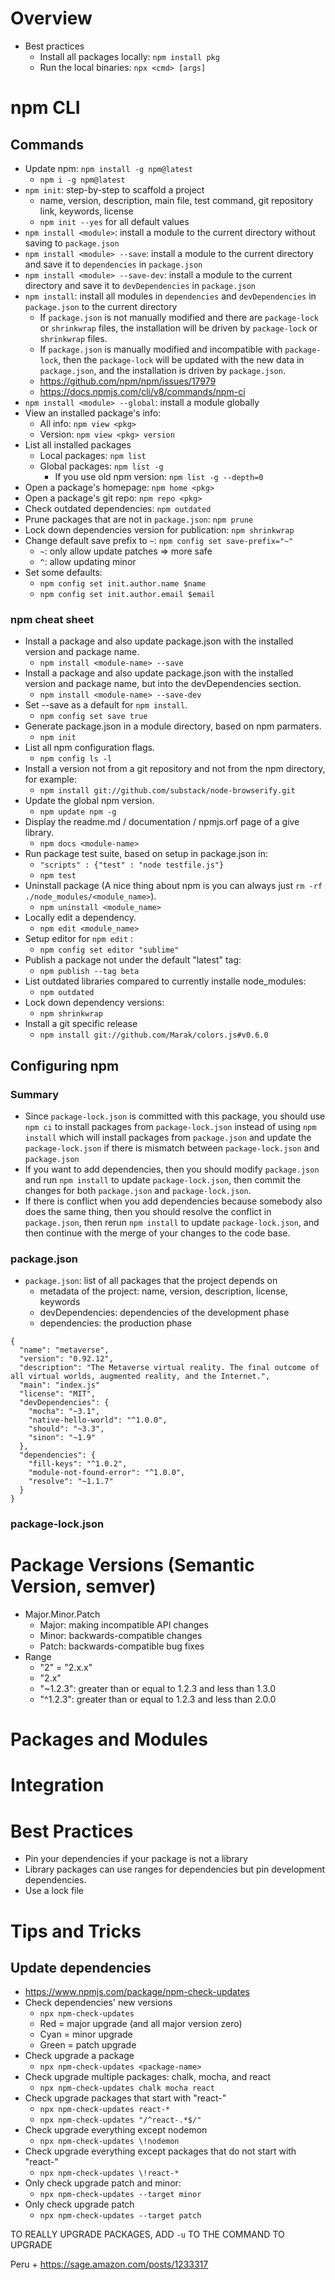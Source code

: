 # Overview

- Best practices
    + Install all packages locally: `npm install pkg`
    + Run the local binaries: `npx <cmd> [args]`

# npm CLI

## Commands

- Update npm: `npm install -g npm@latest`
    + `npm i -g npm@latest`
- `npm init`: step-by-step to scaffold a project
    + name, version, description, main file, test command, git
    repository link, keywords, license
    + `npm init --yes` for all default values
- `npm install <module>`: install a module to the current directory
  without saving to `package.json`
- `npm install <module> --save`: install a module to the current
  directory and save it to `dependencies` in `package.json`
- `npm install <module> --save-dev`: install a module to the current
  directory and save it to `devDependencies` in `package.json`
- `npm install`: install all modules in `dependencies` and
  `devDependencies` in `package.json` to the current directory
    + If `package.json` is not manually modified and there are
      `package-lock` or `shrinkwrap` files, the installation will be
      driven by `package-lock` or `shrinkwrap` files.
    + If `package.json` is manually modified and incompatible with
      `package-lock`, then the `package-lock` will be updated with the
      new data in `package.json`, and the installation is driven by
      `package.json`.
    + https://github.com/npm/npm/issues/17979
    + https://docs.npmjs.com/cli/v8/commands/npm-ci
- `npm install <module> --global`: install a module globally
- View an installed package's info:
    + All info: `npm view <pkg>`
    + Version: `npm view <pkg> version`
- List all installed packages
    + Local packages: `npm list`
    + Global packages: `npm list -g`
        * If you use old npm version: `npm list -g --depth=0`
- Open a package's homepage: `npm home <pkg>`
- Open a package's git repo: `npm repo <pkg>`
- Check outdated dependencies: `npm outdated`
- Prune packages that are not in `package.json`: `npm prune`
- Lock down dependencies version for publication: `npm shrinkwrap`
- Change default save prefix to `~`: `npm config set save-prefix="~"`
    + `~`: only allow update patches => more safe
    + `^`: allow updating minor
- Set some defaults:
    + `npm config set init.author.name $name`
    + `npm config set init.author.email $email`

### npm cheat sheet

- Install a package and also update package.json with the installed
  version and package name.
    + `npm install <module-name> --save`
- Install a package and also update package.json with the installed
  version and package name, but into the devDependencies section.
    + `npm install <module-name> --save-dev`
- Set --save as a default for `npm install`.
    + `npm config set save true`
- Generate package.json in a module directory, based on npm parmaters.
    + `npm init`
- List all npm configuration flags.
    + `npm config ls -l`
- Install a version not from a git repository and not from the npm
  directory, for example:
    + `npm install git://github.com/substack/node-browserify.git`
- Update the global npm version.
    + `npm update npm -g`
- Display the readme.md / documentation / npmjs.orf page of a give library.
    + `npm docs <module-name>`
- Run package test suite, based on setup in package.json in:
    + `"scripts" : {"test" : "node testfile.js"}`
    + `npm test`
- Uninstall package (A nice thing about npm is you can always just `rm -rf ./node_modules/<module_name>`).
    + `npm uninstall <module_name>`
- Locally edit a dependency.
    + `npm edit <module_name>`
- Setup editor for `npm edit` :
    + `npm config set editor "sublime"`
- Publish a package not under the default "latest" tag:
    + `npm publish --tag beta`
- List outdated libraries compared to currently installe node_modules:
    + `npm outdated`
- Lock down dependency versions:
    + `npm shrinkwrap`
- Install a git specific release
    + `npm install git://github.com/Marak/colors.js#v0.6.0`

## Configuring npm

### Summary

- Since `package-lock.json` is committed with this package, you should
  use `npm ci` to install packages from `package-lock.json` instead of
  using `npm install` which will install packages from `package.json`
  and update the `package-lock.json` if there is mismatch between
  `package-lock.json` and `package.json`
- If you want to add dependencies, then you should modify `package.json`
  and run `npm install` to update `package-lock.json`, then commit the
  changes for both `package.json` and `package-lock.json`.
- If there is conflict when you add dependencies because somebody also
  does the same thing, then you should resolve the conflict in
  `package.json`, then rerun `npm install` to update
  `package-lock.json`, and then continue with the merge of your changes
  to the code base.

### package.json

- `package.json`: list of all packages that the project depends on
    + metadata of the project: name, version, description, license,
    keywords
    + devDependencies: dependencies of the development phase
    + dependencies: the production phase

```
{
  "name": "metaverse",
  "version": "0.92.12",
  "description": "The Metaverse virtual reality. The final outcome of all virtual worlds, augmented reality, and the Internet.",
  "main": "index.js"
  "license": "MIT",
  "devDependencies": {
    "mocha": "~3.1",
    "native-hello-world": "^1.0.0",
    "should": "~3.3",
    "sinon": "~1.9"
  },
  "dependencies": {
    "fill-keys": "^1.0.2",
    "module-not-found-error": "^1.0.0",
    "resolve": "~1.1.7"
  }
}
```

### package-lock.json


# Package Versions (Semantic Version, semver)

- Major.Minor.Patch
    + Major: making incompatible API changes
    + Minor: backwards-compatible changes
    + Patch: backwards-compatible bug fixes
- Range
    + "2" = "2.x.x"
    + "2.x"
    + "~1.2.3": greater than or equal to 1.2.3 and less than 1.3.0
    + "^1.2.3": greater than or equal to 1.2.3 and less than 2.0.0

# Packages and Modules


# Integration


# Best Practices

- Pin your dependencies if your package is not a library
- Library packages can use ranges for dependencies but pin development
  dependencies.
- Use a lock file


# Tips and Tricks

## Update dependencies

- https://www.npmjs.com/package/npm-check-updates
- Check dependencies' new versions
    + `npx npm-check-updates`
    + Red = major upgrade (and all major version zero)
    + Cyan = minor upgrade
    + Green = patch upgrade
- Check upgrade a package
    + `npx npm-check-updates <package-name>`
- Check upgrade multiple packages: chalk, mocha, and react
    + `npx npm-check-updates chalk mocha react`
- Check upgrade packages that start with "react-"
    + `npx npm-check-updates react-*`
    + `npx npm-check-updates "/^react-.*$/"`
- Check upgrade everything except nodemon
    + `npx npm-check-updates \!nodemon`
- Check upgrade everything except packages that do not start with "react-"
    + `npx npm-check-updates \!react-*`
- Only check upgrade patch and minor:
    + `npx npm-check-updates --target minor`
- Only check upgrade patch
    + `npx npm-check-updates --target patch`

TO REALLY UPGRADE PACKAGES, ADD `-u` TO THE COMMAND TO UPGRADE

Peru
    + https://sage.amazon.com/posts/1233317
